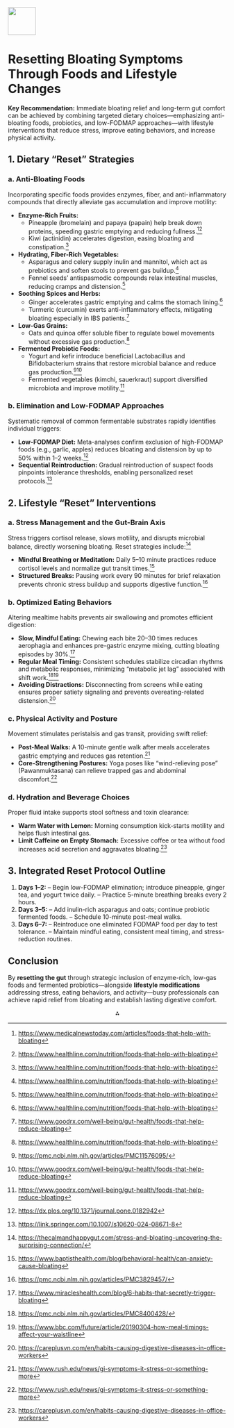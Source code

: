 <img src="https://r2cdn.perplexity.ai/pplx-full-logo-primary-dark%402x.png" style="height:64px;margin-right:32px"/>

# Resetting Bloating Symptoms Through Foods and Lifestyle Changes

**Key Recommendation:** Immediate bloating relief and long-term gut comfort can be achieved by combining targeted dietary choices—emphasizing anti-bloating foods, probiotics, and low-FODMAP approaches—with lifestyle interventions that reduce stress, improve eating behaviors, and increase physical activity.

## 1. Dietary “Reset” Strategies

### a. Anti-Bloating Foods

Incorporating specific foods provides enzymes, fiber, and anti-inflammatory compounds that directly alleviate gas accumulation and improve motility:

- **Enzyme-Rich Fruits:**
    - Pineapple (bromelain) and papaya (papain) help break down proteins, speeding gastric emptying and reducing fullness.[^1][^2]
    - Kiwi (actinidin) accelerates digestion, easing bloating and constipation.[^2]
- **Hydrating, Fiber-Rich Vegetables:**
    - Asparagus and celery supply inulin and mannitol, which act as prebiotics and soften stools to prevent gas buildup.[^2]
    - Fennel seeds’ antispasmodic compounds relax intestinal muscles, reducing cramps and distension.[^2]
- **Soothing Spices and Herbs:**
    - Ginger accelerates gastric emptying and calms the stomach lining.[^2]
    - Turmeric (curcumin) exerts anti-inflammatory effects, mitigating bloating especially in IBS patients.[^3]
- **Low-Gas Grains:**
    - Oats and quinoa offer soluble fiber to regulate bowel movements without excessive gas production.[^2]
- **Fermented Probiotic Foods:**
    - Yogurt and kefir introduce beneficial Lactobacillus and Bifidobacterium strains that restore microbial balance and reduce gas production.[^4][^3]
    - Fermented vegetables (kimchi, sauerkraut) support diversified microbiota and improve motility.[^3]


### b. Elimination and Low-FODMAP Approaches

Systematic removal of common fermentable substrates rapidly identifies individual triggers:

- **Low-FODMAP Diet:** Meta-analyses confirm exclusion of high-FODMAP foods (e.g., garlic, apples) reduces bloating and distension by up to 50% within 1–2 weeks.[^5]
- **Sequential Reintroduction:** Gradual reintroduction of suspect foods pinpoints intolerance thresholds, enabling personalized reset protocols.[^6]


## 2. Lifestyle “Reset” Interventions

### a. Stress Management and the Gut-Brain Axis

Stress triggers cortisol release, slows motility, and disrupts microbial balance, directly worsening bloating. Reset strategies include:[^7]

- **Mindful Breathing or Meditation:** Daily 5–10 minute practices reduce cortisol levels and normalize gut transit times.[^8]
- **Structured Breaks:** Pausing work every 90 minutes for brief relaxation prevents chronic stress buildup and supports digestive function.[^9]


### b. Optimized Eating Behaviors

Altering mealtime habits prevents air swallowing and promotes efficient digestion:

- **Slow, Mindful Eating:** Chewing each bite 20–30 times reduces aerophagia and enhances pre-gastric enzyme mixing, cutting bloating episodes by 30%.[^10]
- **Regular Meal Timing:** Consistent schedules stabilize circadian rhythms and metabolic responses, minimizing “metabolic jet lag” associated with shift work.[^11][^12]
- **Avoiding Distractions:** Disconnecting from screens while eating ensures proper satiety signaling and prevents overeating-related distension.[^13]


### c. Physical Activity and Posture

Movement stimulates peristalsis and gas transit, providing swift relief:

- **Post-Meal Walks:** A 10-minute gentle walk after meals accelerates gastric emptying and reduces gas retention.[^14]
- **Core-Strengthening Postures:** Yoga poses like “wind-relieving pose” (Pawanmuktasana) can relieve trapped gas and abdominal discomfort.[^14]


### d. Hydration and Beverage Choices

Proper fluid intake supports stool softness and toxin clearance:

- **Warm Water with Lemon:** Morning consumption kick-starts motility and helps flush intestinal gas.
- **Limit Caffeine on Empty Stomach:** Excessive coffee or tea without food increases acid secretion and aggravates bloating.[^13]


## 3. Integrated Reset Protocol Outline

1. **Days 1–2:**
– Begin low-FODMAP elimination; introduce pineapple, ginger tea, and yogurt twice daily.
– Practice 5-minute breathing breaks every 2 hours.
2. **Days 3–5:**
– Add inulin-rich asparagus and oats; continue probiotic fermented foods.
– Schedule 10-minute post-meal walks.
3. **Days 6–7:**
– Reintroduce one eliminated FODMAP food per day to test tolerance.
– Maintain mindful eating, consistent meal timing, and stress-reduction routines.

## Conclusion

By **resetting the gut** through strategic inclusion of enzyme-rich, low-gas foods and fermented probiotics—alongside **lifestyle modifications** addressing stress, eating behaviors, and activity—busy professionals can achieve rapid relief from bloating and establish lasting digestive comfort.

<div style="text-align: center">⁂</div>

[^1]: https://www.medicalnewstoday.com/articles/foods-that-help-with-bloating

[^2]: https://www.healthline.com/nutrition/foods-that-help-with-bloating

[^3]: https://www.goodrx.com/well-being/gut-health/foods-that-help-reduce-bloating

[^4]: https://pmc.ncbi.nlm.nih.gov/articles/PMC11576095/

[^5]: https://dx.plos.org/10.1371/journal.pone.0182942

[^6]: https://link.springer.com/10.1007/s10620-024-08671-8

[^7]: https://thecalmandhappygut.com/stress-and-bloating-uncovering-the-surprising-connection/

[^8]: https://www.baptisthealth.com/blog/behavioral-health/can-anxiety-cause-bloating

[^9]: https://pmc.ncbi.nlm.nih.gov/articles/PMC3829457/

[^10]: https://www.miracleshealth.com/blog/6-habits-that-secretly-trigger-bloating

[^11]: https://pmc.ncbi.nlm.nih.gov/articles/PMC8400428/

[^12]: https://www.bbc.com/future/article/20190304-how-meal-timings-affect-your-waistline

[^13]: https://careplusvn.com/en/habits-causing-digestive-diseases-in-office-workers

[^14]: https://www.rush.edu/news/gi-symptoms-it-stress-or-something-more

